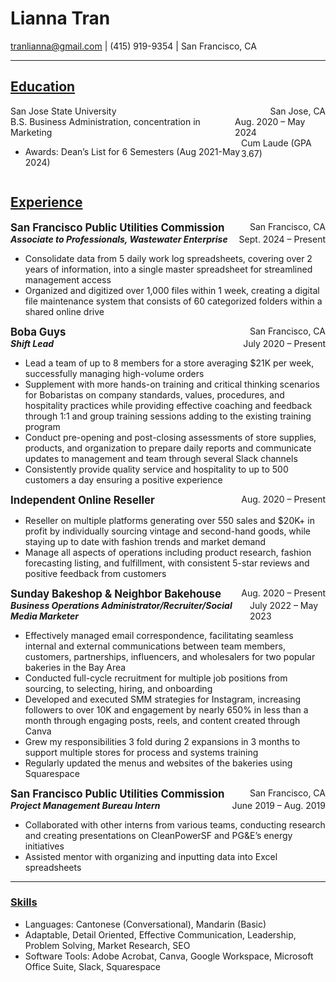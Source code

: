 # Lianna Tran
tranlianna@gmail.com | (415) 919-9354 | San Francisco, CA
___
## <u>**Education**</u> 

<div style="display: flex; justify-content: space-between; margin: auto;">
  <span>San Jose State University</span>
  <span>San Jose, CA</span>
</div> 
<div style="display: flex; justify-content: space-between;">
  <span>B.S. Business Administration, concentration in Marketing </span>
  <span>Aug. 2020 – May 2024</span>
</div> 

<div style="display: flex; justify-content: space-between;">
  <span>
    <ul>
      <li>Awards: Dean’s List for 6 Semesters (Aug 2021-May 2024)</li>
    </ul>
  </span>
  <span>Cum Laude (GPA 3.67)</span>
</div>


## <u>**Experience**</u>
<div style="display: flex; justify-content: space-between;">
  <span style="font-size: 1.2em;"><strong>San Francisco Public Utilities Commission</strong></span>
  <span>San Francisco, CA</span>
</div>

<div style="display: flex; justify-content: space-between;">
  <span><strong><em>Associate to Professionals, Wastewater Enterprise</em></strong></span>
  <span>Sept. 2024 – Present</span>
</div>


* Consolidate data from 5 daily work log spreadsheets, covering over 2 years of information, into a single master spreadsheet for streamlined management access
* Organized and digitized over 1,000 files within 1 week, creating a digital file maintenance system that consists of 60 categorized folders within a shared online drive 


<div style="display: flex; justify-content: space-between;">
  <span style="font-size: 1.2em;"><strong>Boba Guys</strong></span>
  <span>San Francisco, CA</span>
</div>
<div style="display: flex; justify-content: space-between;">
  <span><strong><em>Shift Lead</em></strong></span>
  <span>July 2020 – Present</span>
</div>

* Lead a team of up to 8 members for a store averaging $21K per week, successfully managing high-volume orders
* Supplement with more hands-on training and critical thinking scenarios for Bobaristas on company standards, values, procedures, and hospitality practices while providing effective coaching and feedback through 1:1 and group training sessions adding to the existing training program
* Conduct pre-opening and post-closing assessments of store supplies, products, and organization to prepare daily reports and communicate updates to management and team through several Slack channels
* Consistently provide quality service and hospitality to up to 500 customers a day ensuring a positive experience


<div style="display: flex; justify-content: space-between;">
  <span style="font-size: 1.2em;"><strong>Independent Online Reseller</strong></span>
  <span>Aug. 2020 – Present </span>
</div>

* Reseller on multiple platforms generating over 550 sales and $20K+ in profit by individually sourcing vintage and second-hand goods, while staying up to date with fashion trends and market demand
* Manage all aspects of operations including product research, fashion forecasting listing, and fulfillment, with consistent 5-star reviews and positive feedback from customers

<div style="display: flex; justify-content: space-between;">
  <span style="font-size: 1.2em;"><strong>Sunday Bakeshop & Neighbor Bakehouse</strong></span>
  <span>Aug. 2020 – Present </span>
</div>

<div style="display: flex; justify-content: space-between;">
  <span><strong><em>Business Operations Administrator/Recruiter/Social Media Marketer</em></strong></span>
  <span>July 2022 – May 2023</span>
</div>

* Effectively managed email correspondence, facilitating seamless internal and external communications between team members, customers, partnerships, influencers, and wholesalers for two popular bakeries in the Bay Area
* Conducted full-cycle recruitment for multiple job positions from sourcing, to selecting, hiring, and onboarding
* Developed and executed SMM strategies for Instagram, increasing followers to over 10K and engagement by nearly 650% in less than a month through engaging posts, reels, and content created through Canva 
* Grew my responsibilities 3 fold during 2 expansions in 3 months to support multiple stores for process and systems training
* Regularly updated the menus and websites of the bakeries using Squarespace

<div style="display: flex; justify-content: space-between;">
  <span style="font-size: 1.2em;"><strong>San Francisco Public Utilities Commission</strong></span>
  <span>San Francisco, CA</span>
</div>

<div style="display: flex; justify-content: space-between;">
  <span><strong><em>Project Management Bureau Intern</em></strong></span>
  <span> June 2019 – Aug. 2019 </span>
</div>

* Collaborated with other interns from various teams, conducting research and creating presentations on CleanPowerSF and PG&E’s energy initiatives 
* Assisted mentor with organizing and inputting data into Excel spreadsheets
___

### <u>**Skills**</u>
* Languages: Cantonese (Conversational), Mandarin (Basic)
* Adaptable, Detail Oriented, Effective Communication, Leadership, Problem Solving, Market Research, SEO
* Software Tools: Adobe Acrobat, Canva, Google Workspace, Microsoft Office Suite, Slack, Squarespace 